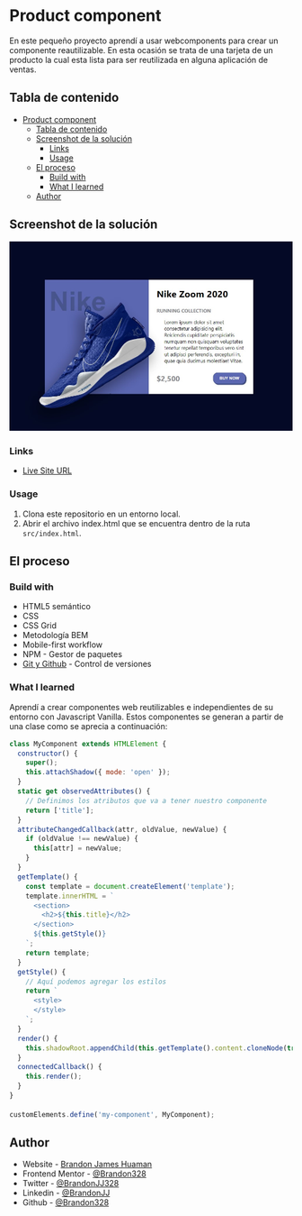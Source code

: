 # Product component

En este pequeño proyecto aprendí a usar webcomponents para crear un componente reautilizable. En esta ocasión se trata de una tarjeta de un producto la cual esta lista para ser reutilizada en alguna aplicación de ventas.

## Tabla de contenido

- [Product component](#product-component)
  - [Tabla de contenido](#tabla-de-contenido)
  - [Screenshot de la solución](#screenshot-de-la-solución)
    - [Links](#links)
    - [Usage](#usage)
  - [El proceso](#el-proceso)
    - [Build with](#build-with)
    - [What I learned](#what-i-learned)
  - [Author](#author)

## Screenshot de la solución

![Solución al reto](src/screenshot.jpg)

### Links

- [Live Site URL](https://brandon328.github.io/curso-asincronismo-js/)

### Usage

1. Clona este repositorio en un entorno local.
2. Abrir el archivo index.html que se encuentra dentro de la ruta `src/index.html`.

## El proceso

### Build with

- HTML5 semántico
- CSS
- CSS Grid
- Metodología BEM
- Mobile-first workflow
- NPM - Gestor de paquetes
- [Git y Github](https://github.com/) - Control de versiones

### What I learned

Aprendí a crear componentes web reutilizables e independientes de su entorno con Javascript Vanilla. Estos componentes se generan a partir de una clase como se aprecia a continuación:

```javascript
class MyComponent extends HTMLElement {
  constructor() {
    super();
    this.attachShadow({ mode: 'open' });
  }
  static get observedAttributes() {
    // Definimos los atributos que va a tener nuestro componente
    return ['title'];
  }
  attributeChangedCallback(attr, oldValue, newValue) {
    if (oldValue !== newValue) {
      this[attr] = newValue;
    }
  }
  getTemplate() {
    const template = document.createElement('template');
    template.innerHTML = `
      <section>
        <h2>${this.title}</h2>
      </section>
      ${this.getStyle()}
    `;
    return template;
  }
  getStyle() {
    // Aquí podemos agregar los estilos
    return `
      <style>
      </style>
    `;
  }
  render() {
    this.shadowRoot.appendChild(this.getTemplate().content.cloneNode(true));
  }
  connectedCallback() {
    this.render();
  }
}

customElements.define('my-component', MyComponent);
```

## Author

- Website - [Brandon James Huaman](https://www.brandonjj.com)
- Frontend Mentor - [@Brandon328](https://www.frontendmentor.io/profile/Brandon328)
- Twitter - [@BrandonJJ328](https://www.twitter.com/BrandonJJ328)
- Linkedin - [@BrandonJJ](https://www.linkedin.com/in/brandonjj/)
- Github - [@Brandon328](https://github.com/Brandon328)
